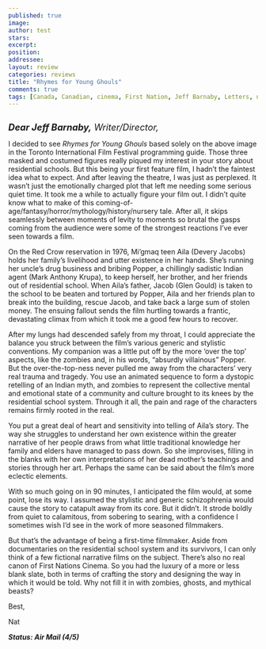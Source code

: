```yaml
---
published: true
image:
author: test 
stars: 
excerpt: 
position: 
addressee: 
layout: review
categories: reviews
title: "Rhymes for Young Ghouls"
comments: true
tags: [Canada, Canadian, cinema, First Nation, Jeff Barnaby, Letters, native, TIFF, Toronto International Film Festival, writer/director, Zboriginal]
---
```

<div><p><span class="full-image-block ssNonEditable"><span><a href="/letters/2013/9/30/rhymes-for-young-ghouls.html"><img src="http://static.squarespace.com/static/5005f6bcc4aa41161b33e89e/5329cf1fe4b07c068ebf74de/5329cf1fe4b07c068ebf78d2/1380553773035/Rhymes%20for%20Young%20Ghouls.jpg" alt="" /></a></span></span></p>
<p class="Normal1"><em style="font-size:130%;"><strong>Dear Jeff Barnaby,</strong> Writer/Director,</em></p>
<p class="Normal1">I decided to see <em>Rhymes for Young Ghouls</em> based solely on the above image in the Toronto International Film Festival programming guide. Those three masked and costumed figures really piqued my interest in your story about residential schools. But this being your first feature film, I hadn&rsquo;t the faintest idea what to expect. And after leaving the theatre, I was just as perplexed. It wasn&rsquo;t just the emotionally charged plot that left me needing some serious quiet time. It took me a while to actually figure your film out. I didn&rsquo;t quite know what to make of this coming-of-age/fantasy/horror/mythology/history/nursery tale. After all, it skips seamlessly between moments of levity to moments so brutal the gasps coming from the audience were some of the strongest reactions I&rsquo;ve ever seen towards a film.</p>
<p class="Normal1">On the Red Crow reservation in 1976, Mi&rsquo;gmaq teen Aila (Devery Jacobs) holds her family&rsquo;s livelihood and utter existence in her hands. She&rsquo;s running her uncle&rsquo;s drug business and bribing Popper, a chillingly sadistic Indian agent (Mark Anthony Krupa), to keep herself, her brother, and her friends out of residential school. When Aila&rsquo;s father, Jacob (Glen Gould) is taken to the school to be beaten and tortured by Popper, Aila and her friends plan to break into the building, rescue Jacob, and take back a large sum of stolen money. The ensuing fallout sends the film hurtling towards a frantic, devastating climax from which it took me a good few hours to recover.</p>
<p class="Normal1">After my lungs had descended safely from my throat, I could appreciate the balance you struck between the film&rsquo;s various generic and stylistic conventions. My companion was a little put off by the more &lsquo;over the top&rsquo; aspects, like the zombies and, in his words, &ldquo;absurdly villainous&rdquo; Popper. But the over-the-top-ness never pulled me away from the characters&rsquo; very real trauma and tragedy. You use an animated sequence to form a dystopic retelling of an Indian myth, and zombies to represent the collective mental and emotional state of a community and culture brought to its knees by the residential school system. Through it all, the pain and rage of the characters remains firmly rooted in the real.&nbsp;</p>
<p class="Normal1">You put a great deal of heart and sensitivity into telling of Aila&rsquo;s story. The way she struggles to understand her own existence within the greater narrative of her people draws from what little traditional knowledge her family and elders have managed to pass down. So she improvises, filling in the blanks with her own interpretations of her dead mother&rsquo;s teachings and stories through her art. Perhaps the same can be said about the film&rsquo;s more eclectic elements.</p>
<p class="Normal1">With so much going on in 90 minutes, I anticipated the film would, at some point, lose its way. I assumed the stylistic and generic schizophrenia would cause the story to catapult away from its core. But it didn&rsquo;t. It strode boldly from quiet to calamitous, from sobering to searing, with a confidence I sometimes wish I&rsquo;d see in the work of more seasoned filmmakers.</p>
<p class="Normal1">But that&rsquo;s the advantage of being a first-time filmmaker. Aside from documentaries on the residential school system and its survivors, I can only think of a few fictional narrative films on the subject. There&rsquo;s also no real canon of First Nations Cinema. So you had the luxury of a more or less blank slate, both in terms of crafting the story and designing the way in which it would be told. Why not fill it in with zombies, ghosts, and mythical beasts?&nbsp;</p>
<p class="Normal1">Best,</p>
<p class="Normal1">Nat</p>
<p class="Normal1"><strong><em>Status: Air Mail (4/5)</em></strong></p></div>
